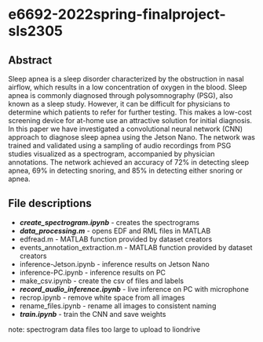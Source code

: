 # e6692-2022spring-finalproject-sls2305

## Abstract
Sleep apnea is a sleep disorder characterized by the obstruction in nasal airflow, which results in a low concentration of oxygen in the blood. Sleep apnea is commonly diagnosed through polysomnography (PSG), also known as a sleep study. However, it can be difficult for physicians to determine which patients to refer for further testing. This makes a low-cost screening device for at-home use an attractive solution for initial diagnosis. In this paper we have investigated a convolutional neural network (CNN) approach to diagnose sleep apnea using the Jetson Nano. The network was trained and validated using a sampling of audio recordings from PSG studies visualized as a spectrogram, accompanied by physician annotations. The network achieved an accuracy of 72% in detecting sleep apnea, 69% in detecting snoring, and 85% in detecting either snoring or apnea.


## File descriptions
* ***create_spectrogram.ipynb*** - creates the spectrograms
* ***data_processing.m*** - opens EDF and RML files in MATLAB
* edfread.m - MATLAB function provided by dataset creators
* events_annotation_extraction.m - MATLAB function provided by dataset creators
* inference-Jetson.ipynb - inference results on Jetson Nano
* inference-PC.ipynb - inference results on PC
* make_csv.ipynb - create the csv of files and labels
* ***record_audio_inference.ipynb*** - live inference on PC with microphone
* recrop.ipynb - remove white space from all images
* rename_files.ipynb - rename all images to consistent naming
* ***train.ipynb*** - train the CNN and save weights

note: spectrogram data files too large to upload to liondrive
